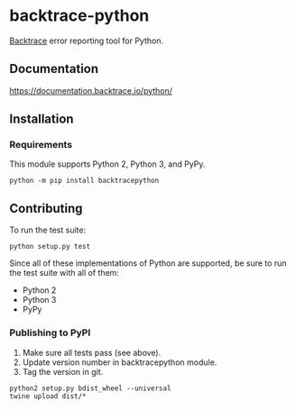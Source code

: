 # backtrace-python

[Backtrace](http://backtrace.io/) error reporting tool for Python.

## Documentation

https://documentation.backtrace.io/python/

## Installation

### Requirements

This module supports Python 2, Python 3, and PyPy.

```
python -m pip install backtracepython
```

## Contributing

To run the test suite:

```
python setup.py test
```

Since all of these implementations of Python are supported, be sure to run the
test suite with all of them:

 * Python 2
 * Python 3
 * PyPy

### Publishing to PyPI

1. Make sure all tests pass (see above).
2. Update version number in backtracepython module.
3. Tag the version in git.

```
python2 setup.py bdist_wheel --universal
twine upload dist/*
```
